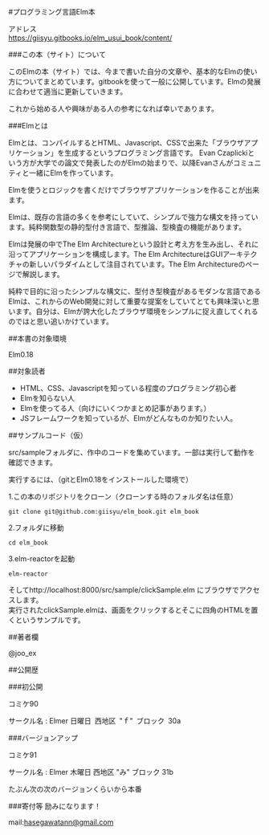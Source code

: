 #プログラミング言語Elm本

アドレス  
https://giisyu.gitbooks.io/elm_usui_book/content/

###この本（サイト）について

このElmの本（サイト）では、今まで書いた自分の文章や、基本的なElmの使い方についてまとめています。gitbookを使って一般に公開しています。Elmの発展に合わせて適当に更新していきます。

これから始める人や興味がある人の参考になれば幸いであります。


###Elmとは

Elmとは、コンパイルするとHTML、Javascript、CSSで出来た「ブラウザアプリケーション」を生成するというプログラミング言語です。
Evan Czaplickiという方が大学での論文で発表したのがElmの始まりで、以降Evanさんがコミュニティと一緒にElmを作っています。

Elmを使うとロジックを書くだけでブラウザアプリケーションを作ることが出来ます。

Elmは、既存の言語の多くを参考にしていて、シンプルで強力な構文を持っています。純粋関数型の静的型付き言語で、型推論、型検査の機能があります。

Elmは発展の中でThe Elm Architectureという設計と考え方を生み出し、それに沿ってアプリケーションを構成します。The Elm ArchitectureはGUIアーキテクチャの新しいパラダイムとして注目されています。The Elm Architectureのページで解説します。

純粋で目的に沿ったシンプルな構文に、型付き型検査があるモダンな言語であるElmは、これからのWeb開発に対して重要な提案をしていてとても興味深いと思います。自分は、Elmが誇大化したブラウザ環境をシンプルに捉え直してくれるのではと思い追いかけています。


##本書の対象環境

Elm0.18

##対象読者

* HTML、CSS、Javascriptを知っている程度のプログラミング初心者
* Elmを知らない人
* Elmを使ってる人（向けにいくつかまとめ記事があります。）
* JSフレームワークを知っているが、Elmがどんなものか知りたい人。

##サンプルコード（仮）

src/sampleフォルダに、作中のコードを集めています。一部は実行して動作を確認できます。


実行するには、（gitとElm0.18をインストールした環境で）

1.この本のリポジトリをクローン（クローンする時のフォルダ名は任意）

```
git clone git@github.com:giisyu/elm_book.git elm_book
```

2.フォルダに移動

```
cd elm_book
```

3.elm-reactorを起動

```
elm-reactor
```

そしてhttp://localhost:8000/src/sample/clickSample.elm にブラウザでアクセスします。  
実行されたclickSample.elmは、画面をクリックするとそこに四角のHTMLを置くというサンプルです。

##著者欄

@joo_ex

##公開歴

###初公開

コミケ90

サークル名 : Elmer
日曜日 西地区 "ｆ" ブロック 30a

###バージョンアップ

コミケ91

サークル名 : Elmer
木曜日 西地区 "み" ブロック 31b

たぶん次の次のバージョンくらいから本番

###寄付等
励みになります！

mail:hasegawatann@gmail.com
